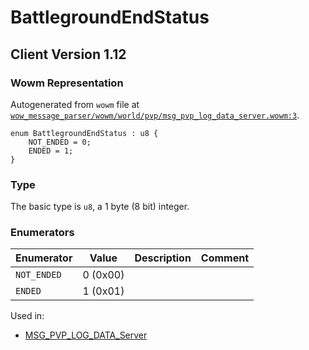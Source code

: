 # BattlegroundEndStatus

## Client Version 1.12

### Wowm Representation

Autogenerated from `wowm` file at [`wow_message_parser/wowm/world/pvp/msg_pvp_log_data_server.wowm:3`](https://github.com/gtker/wow_messages/tree/main/wow_message_parser/wowm/world/pvp/msg_pvp_log_data_server.wowm#L3).

```rust,ignore
enum BattlegroundEndStatus : u8 {
    NOT_ENDED = 0;
    ENDED = 1;
}
```
### Type
The basic type is `u8`, a 1 byte (8 bit) integer.
### Enumerators
| Enumerator | Value  | Description | Comment |
| --------- | -------- | ----------- | ------- |
| `NOT_ENDED` | 0 (0x00) |  |  |
| `ENDED` | 1 (0x01) |  |  |

Used in:
* [MSG_PVP_LOG_DATA_Server](msg_pvp_log_data_server.md)


